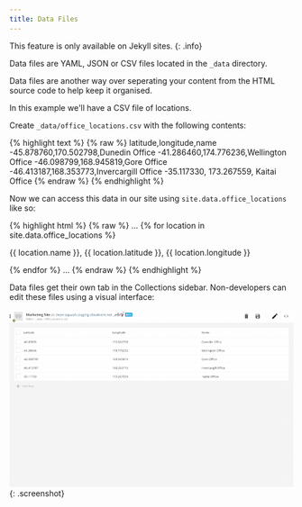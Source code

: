 ```yaml
---
title: Data Files
---
```


This feature is only available on Jekyll sites.
{: .info}

Data files are YAML, JSON or CSV files located in the `_data` directory.

Data files are another way over seperating your content from the HTML source code to help keep it organised.

In this example we'll have a CSV file of locations.

Create `_data/office_locations.csv` with the following contents:

{% highlight text %}
{% raw %}
latitude,longitude,name
-45.878760,170.502798,Dunedin Office
-41.286460,174.776236,Wellington Office
-46.098799,168.945819,Gore Office
-46.413187,168.353773,Invercargill Office
-35.117330, 173.267559, Kaitai Office
{% endraw %}
{% endhighlight %}

Now we can access this data in our site using `site.data.office_locations` like so:

{% highlight html %}
{% raw %}
...
  {% for location in site.data.office_locations %}
    <p>{{ location.name }}, {{ location.latitude }}, {{ location.longitude }}</p>
  {% endfor %}
...
{% endraw %}
{% endhighlight %}

Data files get their own tab in the Collections sidebar. Non-developers can edit these files using a visual interface:

![Data files](/img/jekyll/data_files.png){: .screenshot}
